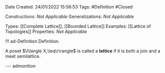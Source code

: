 <br />
<br />

Date Created: 24/01/2022 15:56:53
Tags: #Definition #Closed 

Constructions: _Not Applicable_
Generalizations: _Not Applicable_

Types: [[Complete Lattice]], [[Bounded Lattice]]
Examples: [[Lattice of Topologies]]
Properties: _Not Applicable_

!!! ad-Definition Definition.

A poset $\l\langle X,\leq\r\rangle$ is called a **lattice** if it is both a join and a meet semilattice.

--- admonition
